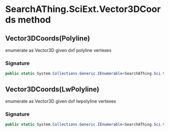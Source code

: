 # SearchAThing.SciExt.Vector3DCoords method
## Vector3DCoords(Polyline)
enumerate as Vector3D given dxf polyline vertexes

### Signature
```csharp
public static System.Collections.Generic.IEnumerable<SearchAThing.Sci.Vector3D> Vector3DCoords(Polyline pl)
```
## Vector3DCoords(LwPolyline)
enumerate as Vector3D given dxf lwpolyline vertexes

### Signature
```csharp
public static System.Collections.Generic.IEnumerable<SearchAThing.Sci.Vector3D> Vector3DCoords(LwPolyline lwp)
```
